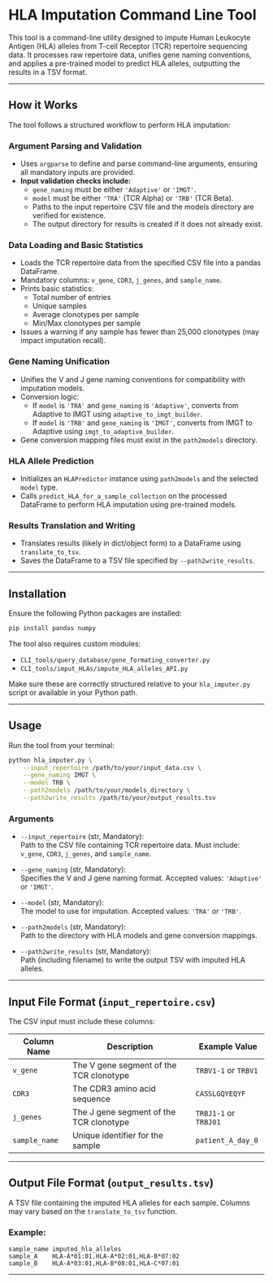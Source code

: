 # HLA Imputation Command Line Tool

This tool is a command-line utility designed to impute Human Leukocyte Antigen (HLA) alleles from T-cell Receptor (TCR) repertoire sequencing data. It processes raw repertoire data, unifies gene naming conventions, and applies a pre-trained model to predict HLA alleles, outputting the results in a TSV format.

---

## How it Works

The tool follows a structured workflow to perform HLA imputation:

### Argument Parsing and Validation

- Uses `argparse` to define and parse command-line arguments, ensuring all mandatory inputs are provided.
- **Input validation checks include:**
  - `gene_naming` must be either `'Adaptive'` or `'IMGT'`.
  - `model` must be either `'TRA'` (TCR Alpha) or `'TRB'` (TCR Beta).
  - Paths to the input repertoire CSV file and the models directory are verified for existence.
  - The output directory for results is created if it does not already exist.

### Data Loading and Basic Statistics

- Loads the TCR repertoire data from the specified CSV file into a pandas DataFrame.
- Mandatory columns: `v_gene`, `CDR3`, `j_genes`, and `sample_name`.
- Prints basic statistics:
  - Total number of entries
  - Unique samples
  - Average clonotypes per sample
  - Min/Max clonotypes per sample
- Issues a warning if any sample has fewer than 25,000 clonotypes (may impact imputation recall).

### Gene Naming Unification

- Unifies the V and J gene naming conventions for compatibility with imputation models.
- Conversion logic:
  - If `model` is `'TRA'` and `gene_naming` is `'Adaptive'`, converts from Adaptive to IMGT using `adaptive_to_imgt_builder`.
  - If `model` is `'TRB'` and `gene_naming` is `'IMGT'`, converts from IMGT to Adaptive using `imgt_to_adaptive_builder`.
- Gene conversion mapping files must exist in the `path2models` directory.

### HLA Allele Prediction

- Initializes an `HLAPredictor` instance using `path2models` and the selected `model` type.
- Calls `predict_HLA_for_a_sample_collection` on the processed DataFrame to perform HLA imputation using pre-trained models.

### Results Translation and Writing

- Translates results (likely in dict/object form) to a DataFrame using `translate_to_tsv`.
- Saves the DataFrame to a TSV file specified by `--path2write_results`.

---

## Installation

Ensure the following Python packages are installed:

```bash
pip install pandas numpy
```

The tool also requires custom modules:
- `CLI_tools/query_database/gene_formating_converter.py`
- `CLI_tools/imput_HLAs/impute_HLA_alleles_API.py`

Make sure these are correctly structured relative to your `hla_imputer.py` script or available in your Python path.

---

## Usage

Run the tool from your terminal:

```bash
python hla_imputer.py \
    --input_repertoire /path/to/your/input_data.csv \
    --gene_naming IMGT \
    --model TRB \
    --path2models /path/to/your/models_directory \
    --path2write_results /path/to/your/output_results.tsv
```

### Arguments

- `--input_repertoire` (str, Mandatory):  
  Path to the CSV file containing TCR repertoire data. Must include: `v_gene`, `CDR3`, `j_genes`, and `sample_name`.

- `--gene_naming` (str, Mandatory):  
  Specifies the V and J gene naming format. Accepted values: `'Adaptive'` or `'IMGT'`.

- `--model` (str, Mandatory):  
  The model to use for imputation. Accepted values: `'TRA'` or `'TRB'`.

- `--path2models` (str, Mandatory):  
  Path to the directory with HLA models and gene conversion mappings.

- `--path2write_results` (str, Mandatory):  
  Path (including filename) to write the output TSV with imputed HLA alleles.

---

## Input File Format (`input_repertoire.csv`)

The CSV input must include these columns:

| Column Name  | Description                                           | Example Value         |
|--------------|-------------------------------------------------------|------------------------|
| `v_gene`     | The V gene segment of the TCR clonotype              | `TRBV1-1` or `TRBV1`   |
| `CDR3`       | The CDR3 amino acid sequence                         | `CASSLGQYEQYF`         |
| `j_genes`    | The J gene segment of the TCR clonotype              | `TRBJ1-1` or `TRBJ01`  |
| `sample_name`| Unique identifier for the sample                     | `patient_A_day_0`      |

---

## Output File Format (`output_results.tsv`)

A TSV file containing the imputed HLA alleles for each sample. Columns may vary based on the `translate_to_tsv` function.

### Example:

```
sample_name	imputed_hla_alleles
sample_A	HLA-A*01:01,HLA-A*02:01,HLA-B*07:02
sample_B	HLA-A*03:01,HLA-B*08:01,HLA-C*07:01
```
---
